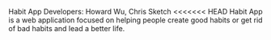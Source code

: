 Habit App
Developers: Howard Wu, Chris Sketch
<<<<<<< HEAD
Habit App is a web application focused on helping people create good habits or get rid of bad habits and lead a better life.  
>>>>>>>
